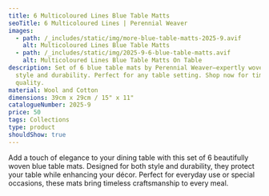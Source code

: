 ```yaml
---
title: 6 Multicoloured Lines Blue Table Matts
seoTitle: 6 Multicoloured Lines | Perennial Weaver
images:
  - path: /_includes/static/img/more-blue-table-matts-2025-9.avif
    alt: Multicoloured Lines Blue Table Matts
  - path: /_includes/static/img/2025-9-6-blue-table-matts.avif
    alt: Multicoloured Lines Blue Table Matts On Table
description: Set of 6 blue table mats by Perennial Weaver—expertly woven for
  style and durability. Perfect for any table setting. Shop now for timeless
  quality.
material: Wool and Cotton
dimensions: 39cm x 29cm / 15" x 11"
catalogueNumber: 2025-9
price: 50
tags: Collections
type: product
shouldShow: true
---
```

Add a touch of elegance to your dining table with this set of 6 beautifully woven blue table mats. Designed for both style and durability, they protect your table while enhancing your décor. Perfect for everyday use or special occasions, these mats bring timeless craftsmanship to every meal.
